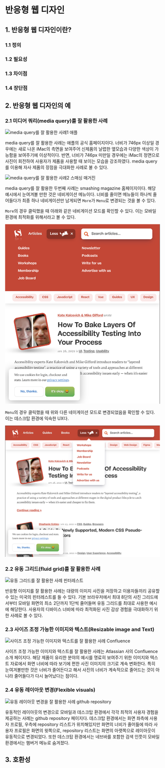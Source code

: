 # 반응형 웹 디자인

## 1. 반응형 웹 디자인이란?

### 1.1 정의

### 1.2 필요성

### 1.3 차이점

### 1.4 장단점

## 2. 반응형 웹 디자인의 예

### 2.1 미디어 쿼리(media query)를 잘 활용한 사례

![media query를 잘 활용한 사례1 애플](./img/apple-responsive.gif)

media query를 잘 활용한 사례는 애플의 공식 홈페이지이다. 너비가 746px 이상일 경우에는 새로 나온 iMac의 측면을 보여주어 신제품의 날렵한 옆모습과 다양한 색상이 가능함을 보여주기에 이상적이다. 반면, 너비가 746px 미만일 경우에는 iMac의 정면으로 사진이 회전하여 사용자가 제품을 사용할 때 보이는 모습을 강조하였다. media query를 이용해 자사 제품의 장점을 극대화한 사례로 불 수 있다.

![media query를 잘 활용한 사례2 스매싱 매거진](./img/smashing-magazine-responsive.gif)

media query를 잘 활용한 두번째 사례는 smashing magazine 홈페이지이다. 해당 예시에서 눈여겨볼 만한 것은 네비게이션 메뉴이다. 너비를 줄이면 메뉴들이 하나씩 줄어들다가 최종 하나 네비게이션만 남게되면 `More`가 `Menu`로 변경되는 것을 볼 수 있다.

`More`의 경우 클릭했을 때 아래와 같은 네비게이션 모드를 확인할 수 있다.
이는 모바일 환경에 최적화를 위해서라고 볼 수 있다.

![mediq query를 잘 활용한 사례2-1 스매싱 매거진 네브바1](./img/smashing-magazine-nav1.png)

`Menu`의 경우 클릭했을 때 위와 다른 네이게이션 모드로 변경되었음을 확인할 수 있다. 이는 데스크탑 환경에 익숙한 UX다.

![media query를 잘 활용한 사례2-2 스매싱 매거니 네브바2](./img/smashing-magazine-nav2.png)

### 2.2 유동 그리드(fluid grid)를 잘 활용한 사례

![유동 그리드를 잘 활용한 사례 핀터레스트](./img/pinterest-responsive.gif)

반응형 이미지를 잘 활용한 사례는 대량의 이미지 사진을 저장하고 이용자들끼리 공유할 수 있는 미국의 핀터레스트를 들 수 있다. 기본 브라우저에서 최대 8단의 사진 그리드에서부터 모바일 화면의 최소 2단까지 1단씩 줄어들며 유동 그리드를 최대로 사용한 예시에 해당한다. 사용자의 디바이스 너비에 따라 최적화된 사진 감상 경험을 극대화하기 위한 사례로 볼 수 있다.

### 2.3 사이즈 조정 가능한 이미지와 텍스트(Resizable image and Text)

![사이즈 조정 가능한 이미지와 텍스트를 잘 활용한 사례 Confluence](./img/confluence-responsive.gif)

사이즈 조정 가능한 이미지와 텍스트를 잘 활용한 사례는 Atlassian 사의 Confluence 소개 페이지다. 해당 제품이 유리한 분야의 예시를 명료히 보여주기 위한 이미지와 텍스트 자료에서 화면 너비에 따라 보기에 편한 사진 이미지의 크기로 계속 변화한다. 특히 눈여겨볼만한 것은 너비가 줄어든다고 해서 사진의 너비가 계속적으로 줄어드는 것이 아니라 줄어들다가 다시 늘어났다는 점이다.

### 2.4 유동 레이아웃 변경(Flexible visuals)

![유동 레이아웃 변경을 잘 활용한 사례 github repository](./img/github-responsive.gif)

유동적인 레이아웃의 변경으로 모바일과 데스크탑 환경에서 각각 최적의 사용자 경험을 제공하는 사례는 github repository 페이지다. 데스크탑 환경에서는 화면 좌측에 사용자 프로필, 우측에 repository 리스트가 위치해있지만 화면의 너비가 줄어듦에 따라 사용자 프로필은 화면의 윗쪽으로, repository 리스트는 화면의 아랫쪽으로 레이아웃이 유동적으로 변경되었다. 또한 데스크탑 환경에서는 네브바를 포함한 검색 인풋이 모바일 환경에서는 햄버거 메뉴로 숨겨졌다.

## 3. 호환성

